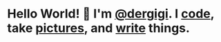 # Hello World! 👋 I'm [@dergigi](https://twitter.com/dergigi). I [code](https://github.com/dergigi), take [pictures](http://instagram.com/dergigi), and [write](http://medium.com/@dergigi) things.